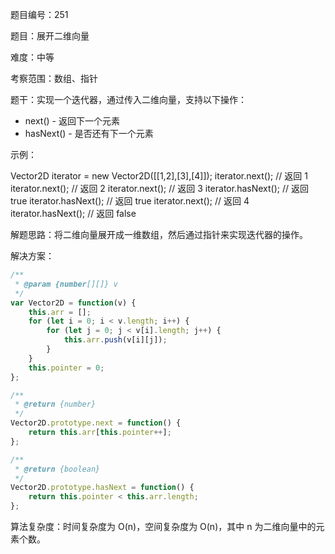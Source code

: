 题目编号：251

题目：展开二维向量

难度：中等

考察范围：数组、指针

题干：实现一个迭代器，通过传入二维向量，支持以下操作：

- next() - 返回下一个元素
- hasNext() - 是否还有下一个元素

示例：

Vector2D iterator = new Vector2D([[1,2],[3],[4]]);
iterator.next(); // 返回 1
iterator.next(); // 返回 2
iterator.next(); // 返回 3
iterator.hasNext(); // 返回 true
iterator.hasNext(); // 返回 true
iterator.next(); // 返回 4
iterator.hasNext(); // 返回 false

解题思路：将二维向量展开成一维数组，然后通过指针来实现迭代器的操作。

解决方案：

```javascript
/**
 * @param {number[][]} v
 */
var Vector2D = function(v) {
    this.arr = [];
    for (let i = 0; i < v.length; i++) {
        for (let j = 0; j < v[i].length; j++) {
            this.arr.push(v[i][j]);
        }
    }
    this.pointer = 0;
};

/**
 * @return {number}
 */
Vector2D.prototype.next = function() {
    return this.arr[this.pointer++];
};

/**
 * @return {boolean}
 */
Vector2D.prototype.hasNext = function() {
    return this.pointer < this.arr.length;
};
```

算法复杂度：时间复杂度为 O(n)，空间复杂度为 O(n)，其中 n 为二维向量中的元素个数。